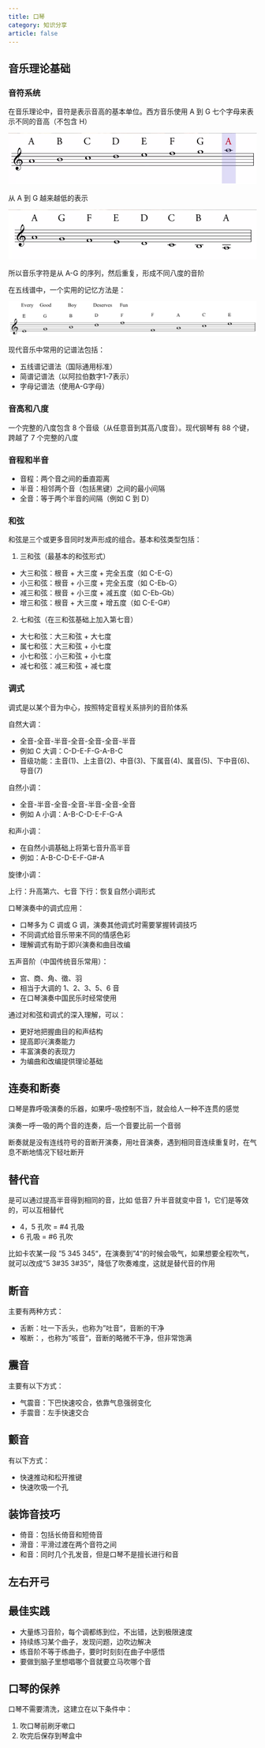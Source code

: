 ```yaml
---
title: 口琴
category: 知识分享
article: false
---
```


## 音乐理论基础

### 音符系统

在音乐理论中，音符是表示音高的基本单位。西方音乐使用 A 到 G 七个字母来表示不同的音高（不包含 H）

![a-g](./images/a-g.png)

从 A 到 G 越来越低的表示

![g-a](./images/g-a.png)

所以音乐字符是从 A-G 的序列，然后重复，形成不同八度的音阶

在五线谱中，一个实用的记忆方法是：

![egbdface](./images/egbdface.png)

现代音乐中常用的记谱法包括：

+ 五线谱记谱法（国际通用标准）
+ 简谱记谱法（以阿拉伯数字1-7表示）
+ 字母记谱法（使用A-G字母）

### 音高和八度

一个完整的八度包含 8 个音级（从任意音到其高八度音）。现代钢琴有 88 个键，跨越了 7 个完整的八度

### 音程和半音

+ 音程：两个音之间的垂直距离
+ 半音：相邻两个音（包括黑键）之间的最小间隔
+ 全音：等于两个半音的间隔（例如 C 到 D）

### 和弦

和弦是三个或更多音同时发声形成的组合。基本和弦类型包括：

1. 三和弦（最基本的和弦形式）
  + 大三和弦：根音 + 大三度 + 完全五度（如 C-E-G）
  + 小三和弦：根音 + 小三度 + 完全五度（如 C-Eb-G）
  + 减三和弦：根音 + 小三度 + 减五度（如 C-Eb-Gb）
  + 增三和弦：根音 + 大三度 + 增五度（如 C-E-G#）
2. 七和弦（在三和弦基础上加入第七音）
  + 大七和弦：大三和弦 + 大七度
  + 属七和弦：大三和弦 + 小七度
  + 小七和弦：小三和弦 + 小七度
  + 减七和弦：减三和弦 + 减七度

### 调式

调式是以某个音为中心，按照特定音程关系排列的音阶体系

自然大调：

+ 全音-全音-半音-全音-全音-全音-半音
+ 例如 C 大调：C-D-E-F-G-A-B-C
+ 音级功能：主音(1)、上主音(2)、中音(3)、下属音(4)、属音(5)、下中音(6)、导音(7)

自然小调：

+ 全音-半音-全音-全音-半音-全音-全音
+ 例如 A 小调：A-B-C-D-E-F-G-A

和声小调：

+ 在自然小调基础上将第七音升高半音
+ 例如：A-B-C-D-E-F-G#-A

旋律小调：

上行：升高第六、七音
下行：恢复自然小调形式

口琴演奏中的调式应用：

+ 口琴多为 C 调或 G 调，演奏其他调式时需要掌握转调技巧
+ 不同调式给音乐带来不同的情感色彩
+ 理解调式有助于即兴演奏和曲目改编

五声音阶（中国传统音乐常用）：

+ 宫、商、角、徵、羽
+ 相当于大调的 1、2、3、5、6 音
+ 在口琴演奏中国民乐时经常使用

通过对和弦和调式的深入理解，可以：

+ 更好地把握曲目的和声结构
+ 提高即兴演奏能力
+ 丰富演奏的表现力
+ 为编曲和改编提供理论基础

## 连奏和断奏

口琴是靠呼吸演奏的乐器，如果呼-吸控制不当，就会给人一种不连贯的感觉

演奏一呼一吸的两个音的连奏，后一个音要比前一个音弱

断奏就是没有连线符号的音断开演奏，用吐音演奏，遇到相同音连续重复时，在气息不断地情况下轻吐断开

## 替代音

是可以通过提高半音得到相同的音，比如 低音7 升半音就变中音 1，它们是等效的，可以互相替代

+ 4，5 孔吹 = #4 孔吸
+ 6 孔吸 = #6 孔吹

比如卡农某一段 ”5 345 345“，在演奏到”4“的时候会吸气，如果想要全程吹气，就可以改成”5 3#35 3#35“，降低了吹奏难度，这就是替代音的作用

## 断音

主要有两种方式：

+ 舌断：吐一下舌头，也称为”吐音“，音断的干净
+ 喉断：，也称为”咳音“，音断的略微不干净，但非常饱满

## 震音

主要有以下方式：

+ 气震音：下巴快速咬合，依靠气息强弱变化
+ 手震音：左手快速交合

## 颤音

有以下方式：

+ 快速推动和松开推键
+ 快速吹吸一个孔

## 装饰音技巧

+ 倚音：包括长倚音和短倚音
+ 滑音：平滑过渡在两个音符之间
+ 和音：同时几个孔发音，但是口琴不是擅长进行和音

## 左右开弓

## 最佳实践

+ 大量练习音阶，每个调都练到位，不出错，达到极限速度
+ 持续练习某个曲子，发现问题，边吹边解决
+ 练音阶不等于练曲子，要时时刻刻在曲子中感悟
+ 要做到脑子里想唱哪个音就要立马吹哪个音

## 口琴的保养

口琴不需要清洗，这建立在以下条件中：

1. 吹口琴前刷牙嗽口
2. 吹完后保存到琴盒中
